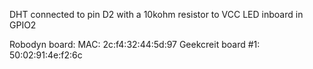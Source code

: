 DHT connected to pin D2 with a 10kohm resistor to VCC
LED inboard in GPIO2

Robodyn board: MAC: 2c:f4:32:44:5d:97
Geekcreit board #1: 50:02:91:4e:f2:6c